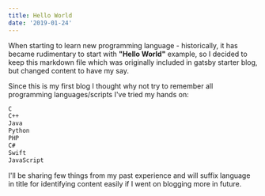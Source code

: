 ```yaml
---
title: Hello World
date: '2019-01-24'
---
```


When starting to learn new programming language - historically, it has became rudimentary to start with **"Hello World"** example, so I decided to keep this markdown file which was originally included in gatsby starter blog, but changed content to have my say.

Since this is my first blog I thought why not try to remember all programming languages/scripts I've tried my hands on:  
```sh
C
C++
Java
Python
PHP
C#
Swift
JavaScript
```

I'll be sharing few things from my past experience and will suffix language in title for identifying content easily if I went on blogging more in future.

